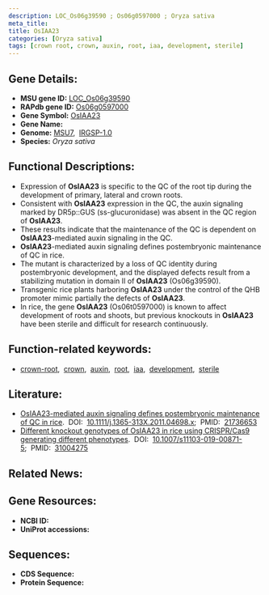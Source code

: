 ```yaml
---
description: LOC_Os06g39590 ; Os06g0597000 ; Oryza sativa
meta_title:
title: OsIAA23
categories: [Oryza sativa]
tags: [crown root, crown, auxin, root, iaa, development, sterile]
---
```


## Gene Details:
- **MSU gene ID:** [LOC_Os06g39590](http://rice.uga.edu/cgi-bin/ORF_infopage.cgi?orf=LOC_Os06g39590)  
- **RAPdb gene ID:** [Os06g0597000](https://rapdb.dna.affrc.go.jp/locus/?name=Os06g0597000)  
- **Gene Symbol:** <u>OsIAA23</u>
- **Gene Name:**
- **Genome:**  [MSU7](http://rice.uga.edu/),&nbsp;&nbsp;[IRGSP-1.0](https://rapdb.dna.affrc.go.jp/download/irgsp1.html)
- **Species:** *Oryza sativa*

## Functional Descriptions:
   - Expression of **OsIAA23** is specific to the QC of the root tip during the development of primary, lateral and crown roots.
   - Consistent with **OsIAA23** expression in the QC, the auxin signaling marked by DR5p::GUS (ss-glucuronidase) was absent in the QC region of **OsIAA23**.
   - These results indicate that the maintenance of the QC is dependent on **OsIAA23**-mediated auxin signaling in the QC.
   - **OsIAA23**-mediated auxin signaling defines postembryonic maintenance of QC in rice.
   - The mutant is characterized by a loss of QC identity during postembryonic development, and the displayed defects result from a stabilizing mutation in domain II of **OsIAA23** (Os06g39590).
   - Transgenic rice plants harboring **OsIAA23** under the control of the QHB promoter mimic partially the defects of **OsIAA23**.
   - In rice, the gene **OsIAA23** (Os06t0597000) is known to affect development of roots and shoots, but previous knockouts in **OsIAA23** have been sterile and difficult for research continuously.

## Function-related keywords:
   - [crown-root](/tags/crown-root/),&nbsp;&nbsp;[crown](/tags/crown/),&nbsp;&nbsp;[auxin](/tags/auxin/),&nbsp;&nbsp;[root](/tags/root/),&nbsp;&nbsp;[iaa](/tags/iaa/),&nbsp;&nbsp;[development](/tags/development/),&nbsp;&nbsp;[sterile](/tags/sterile/)

## Literature:
   - [OsIAA23-mediated auxin signaling defines postembryonic maintenance of QC in rice](https://www.doi.org/10.1111/j.1365-313X.2011.04698.x).&nbsp;&nbsp;DOI:&nbsp;&nbsp;[10.1111/j.1365-313X.2011.04698.x](https://www.doi.org/10.1111/j.1365-313X.2011.04698.x);&nbsp;&nbsp;PMID:&nbsp;&nbsp;[21736653](https://pubmed.ncbi.nlm.nih.gov/21736653/)
   - [Different knockout genotypes of OsIAA23 in rice using CRISPR/Cas9 generating different phenotypes](https://www.doi.org/10.1007/s11103-019-00871-5).&nbsp;&nbsp;DOI:&nbsp;&nbsp;[10.1007/s11103-019-00871-5](https://www.doi.org/10.1007/s11103-019-00871-5);&nbsp;&nbsp;PMID:&nbsp;&nbsp;[31004275](https://pubmed.ncbi.nlm.nih.gov/31004275/)

## Related News:

## Gene Resources:
- **NCBI ID:**  []()
- **UniProt accessions:** [](https://www.uniprot.org/uniprotkb//entry)

## Sequences:
- **CDS Sequence:**
- **Protein Sequence:**
